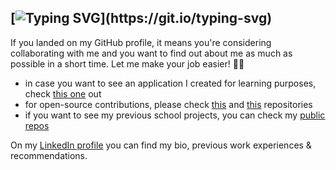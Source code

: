 ## [![Typing SVG](https://readme-typing-svg.herokuapp.com?font=Architects+Daughter&color=40E0D0&size=30&lines=Hi+there!)](https://git.io/typing-svg)

If you landed on my GitHub profile, it means you're considering collaborating with me and you want to find out about me as much as possible in a short time. Let me make your job easier! :woman_technologist:

* in case you want to see an application I created for learning purposes, check [this one](https://github.com/clytaemnestra/fav-stocks) out
* for open-source contributions, please check [this](https://github.com/cesko-digital/newschatbot/graphs/contributors) and [this](https://github.com/cesko-digital/zacni-ucit/graphs/contributors) repositories
* if you want to see my previous school projects, you can check my [public repos](https://github.com/clytaemnestra?tab=repositories)


On my [LinkedIn profile](https://www.linkedin.com/in/mia-bajic/) you can find my bio, previous work experiences & recommendations. 
